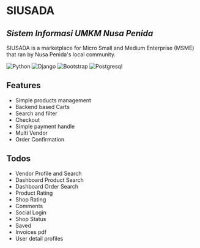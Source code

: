 # SIUSADA
## _Sistem Informasi UMKM Nusa Penida_


SIUSADA is a marketplace for Micro Small and Medium Enterprise (MSME) that ran by Nusa Penida's local community.

![Python](https://img.shields.io/badge/Python-3776AB?style=for-the-badge&logo=python&logoColor=white) ![Django](https://img.shields.io/badge/django-%23092E20.svg?style=for-the-badge&logo=django&logoColor=white) ![Bootstrap](https://img.shields.io/badge/Bootstrap-563D7C?style=for-the-badge&logo=bootstrap&logoColor=white) ![Postgresql](https://img.shields.io/badge/PostgreSQL-316192?style=for-the-badge&logo=postgresql&logoColor=white)

## Features

- Simple products management
- Backend based Carts
- Search and filter
- Checkout
- Simple payment handle
- Multi Vendor
- Order Confirmation


## Todos

- Vendor Profile and Search
- Dashboard Product Search
- Dashboard Order Search
- Product Rating
- Shop Rating
- Comments
- Social Login
- Shop Status
- Saved
- Invoices pdf
- User detail profiles




